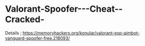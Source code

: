 # Valorant-Spoofer---Cheat--Cracked-


Details ; https://memoryhackers.org/konular/valorant-esp-aimbot-vanguard-spoofer-free.218093/
